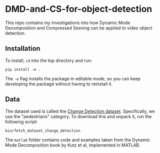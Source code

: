# DMD-and-CS-for-object-detection

This repo contains my investigations into how Dynamic Mode Decomposition and Compressed Sesning can be applied to video object detection.

## Installation
To install, `cd` into the top directory and run:
```
pip install -e .
```
The `-e` flag installs the package in editable mode, so you can keep developing the package without having to reinstall it.


## Data
The dataset used is called the [Change Detection dataset](http://jacarini.dinf.usherbrooke.ca/dataset2014/). Specifically, we use the "pedestrians" category. To download this and unpack it, run the following script:

```bash
bin/fetch_dataset_change_detection
```

The `matlab` folder contains code and examples taken from the Dynamic Mode Decomposition book by Kutz et al, implemented in MATLAB.




